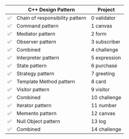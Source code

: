| | C++ Design Pattern | Project |
|---|---|---|
| :white_check_mark: | Chain of responsibility pattern | 0 validator |
| :white_check_mark: | Command pattern | 1 canvas |
| :white_check_mark: | Mediator pattern | 2 form |
| :white_check_mark: | Observer pattern | 3 subscriber |
| :white_check_mark: | Combined | 4 challenge |
| :white_check_mark: | Interpreter pattern | 5 expression |
| :white_check_mark: | State pattern | 6 purchase |
| :white_check_mark: | Strategy pattern | 7 greeting |
| :white_check_mark: | Template Method pattern | 8 card |
| :white_check_mark: | Visitor pattern | 9 visitor |
| :white_check_mark: | Combined | 10 challenge |
| :white_check_mark: | Iterator pattern | 11 number |
| :white_check_mark: | Memento pattern | 12 canvas |
| :white_check_mark: | Null Object pattern | 13 log |
| :white_check_mark: | Combined | 14 challenge |
